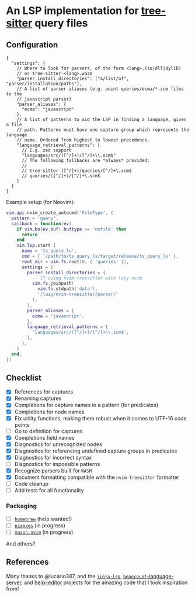 # An LSP implementation for [tree-sitter](https://tree-sitter.github.io/tree-sitter/) query files

<!-- vim: set spell: -->

## Configuration

```jsonc
{
  "settings": {
    // Where to look for parsers, of the form <lang>.(so|dll|dylib)
    // or tree-sitter-<lang>.wasm
    "parser_install_directories": ["a/list/of", "parser/installation/paths"],
    // A list of parser aliases (e.g. point queries/ecma/*.scm files to the
    // javascript parser)
    "parser_aliases": {
      "ecma": "javascript"
    },
    // A list of patterns to aid the LSP in finding a language, given a file
    // path. Patterns must have one capture group which represents the language
    // name. Ordered from highest to lowest precedence.
    "language_retrieval_patterns": [
      // E.g. zed support
      "languages/src/([^/]+)/[^/]+\\.scm$"
      // The following fallbacks are *always* provided:
      //
      // tree-sitter-([^/]+)/queries/[^/]+\.scm$
      // queries/([^/]+)/[^/]+\.scm$
    ]
  }
}
```

Example setup (for Neovim):

```lua
vim.api.nvim_create_autocmd('FileType', {
  pattern = 'query',
  callback = function(ev)
    if vim.bo[ev.buf].buftype == 'nofile' then
      return
    end
    vim.lsp.start {
      name = 'ts_query_ls',
      cmd = { '/path/to/ts_query_ls/target/release/ts_query_ls' },
      root_dir = vim.fs.root(0, { 'queries' }),
      settings = {
        parser_install_directories = {
          -- If using nvim-treesitter with lazy.nvim
          vim.fs.joinpath(
            vim.fn.stdpath('data'),
            '/lazy/nvim-treesitter/parser/'
          ),
        },
        parser_aliases = {
          ecma = 'javascript',
        },
        language_retrieval_patterns = {
          'languages/src/([^/]+)/[^/]+\\.scm$',
        },
      },
    }
  end,
})
```

## Checklist

- [x] References for captures
- [x] Renaming captures
- [x] Completions for capture names in a pattern (for predicates)
- [x] Completions for node names
- [x] Fix utility functions, making them robust when it comes to UTF-16 code
      points
- [ ] Go to definition for captures
- [x] Completions field names
- [x] Diagnostics for unrecognized nodes
- [x] Diagnostics for referencing undefined capture groups in predicates
- [x] Diagnostics for incorrect syntax
- [ ] Diagnostics for impossible patterns
- [x] Recognize parsers built for `WASM`
- [x] Document formatting compatible with the `nvim-treesitter` formatter
- [ ] Code cleanup
- [ ] Add tests for all functionality

### Packaging

- [ ] [`homebrew`](https://github.com/Homebrew/homebrew-core) (help wanted!)
- [ ] [`nixpkgs`](https://github.com/NixOS/nixpkgs) (in progress)
- [ ] [`mason.nvim`](https://github.com/mason-org/mason-registry) (in progress)

And others?

## References

Many thanks to @lucario387, and the
[`jinja-lsp`](https://github.com/uros-5/jinja-lsp),
[`beancount`-language-server](https://github.com/polarmutex/beancount-language-server),
and [helix-editor](https://github.com/helix-editor/helix) projects for the
amazing code that I took inspiration from!
